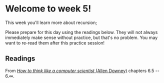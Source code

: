 # Welcome to week 5!

This week you'll learn more about recursion;

Please prepare for this day using the readings below. They will not always
immediately make sense without practice, but that's no problem. You may want
to re-read them after this practice session!

## Readings

From [*How to think like a computer scientist* (Allen Downey)](http://www.greenteapress.com/thinkpython/) chapters 6.5 -- 6.∞.
